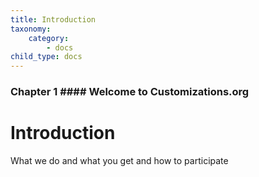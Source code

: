 ```yaml
---
title: Introduction
taxonomy:
    category:
        - docs
child_type: docs
---
```


### Chapter 1 #### Welcome to Customizations.org

# Introduction

What we do and what you get and how to participate